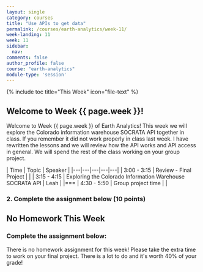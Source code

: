 ```yaml
---
layout: single
category: courses
title: "Use APIs to get data"
permalink: /courses/earth-analytics/week-11/
week-landing: 11
week: 11
sidebar:
  nav:
comments: false
author_profile: false
course: "earth-analytics"
module-type: 'session'
---
```


{% include toc title="This Week" icon="file-text" %}

<div class="notice--info" markdown="1">

## <i class="fa fa-ship" aria-hidden="true"></i> Welcome to Week {{ page.week }}!

Welcome to Week {{ page.week }} of Earth Analytics! This week we will explore the
Colorado information warehouse SOCRATA API together in class. If you remember
it did not work properly in class last week. I have rewritten the lessons and we
will review how the API works and API access in general. We will spend the rest
of the class working on your group project.

</div>

|  Time | Topic   | Speaker   |
|---|---|---|---|---|
| 3:00 - 3:15  | Review - Final Project |   |
| 3:15 - 4:15  | Exploring the Colorado Information Warehouse SOCRATA API | Leah |
|===
| 4:30 - 5:50  | Group project time   |    |


### 2. Complete the assignment below (10 points)

<div class="notice--warning" markdown="1">

## <i class="fa fa-pencil-square-o" aria-hidden="true"></i> No Homework This Week


### Complete the assignment below:

There is no homework assignment for this week! Please take the extra time to
work on your final project. There is a lot to do and it's worth 40% of your grade!

</div>
